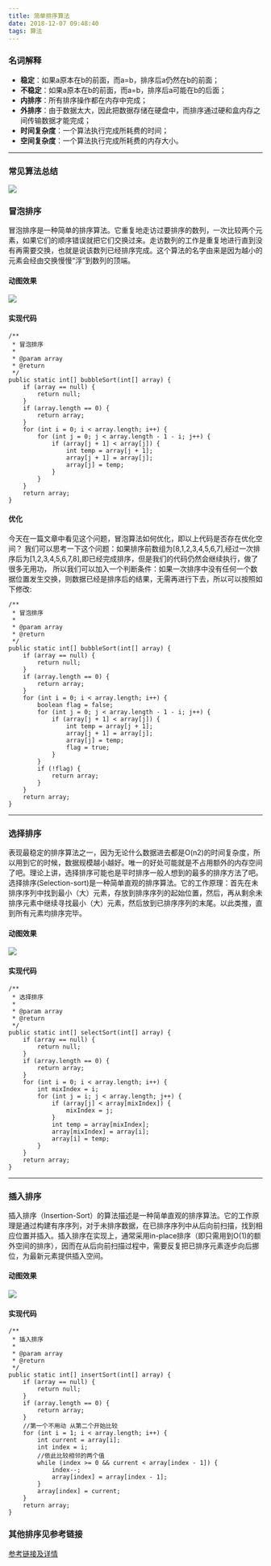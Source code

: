 ```yaml
---
title: 简单排序算法
date: 2018-12-07 09:48:40
tags: 算法
---
```

### 名词解释
* **稳定**：如果a原本在b的前面，而a=b，排序后a仍然在b的前面；
* **不稳定**：如果a原本在b的前面，而a=b，排序后a可能在b的后面；
* **内排序**：所有排序操作都在内存中完成；
* **外排序**：由于数据太大，因此把数据存储在硬盘中，而排序通过硬和盒内存之间传输数据才能完成；
* **时间复杂度**：一个算法执行完成所耗费的时间；
* **空间复杂度**：一个算法执行完成所耗费的内存大小。
---
### 常见算法总结
![](/简单排序算法/算法总结.png)
### 冒泡排序
冒泡排序是一种简单的排序算法。它重复地走访过要排序的数列，一次比较两个元素，如果它们的顺序错误就把它们交换过来。走访数列的工作是重复地进行直到没有再需要交换，也就是说该数列已经排序完成。这个算法的名字由来是因为越小的元素会经由交换慢慢“浮”到数列的顶端。
#### 动图效果
![](/简单排序算法/冒泡排序.gif)
#### 实现代码
```
/**
 * 冒泡排序
 *
 * @param array
 * @return
 */
public static int[] bubbleSort(int[] array) {
    if (array == null) {
        return null;
    }
    if (array.length == 0) {
        return array;
    }
    for (int i = 0; i < array.length; i++) {
        for (int j = 0; j < array.length - 1 - i; j++) {
            if (array[j + 1] < array[j]) {
                int temp = array[j + 1];
                array[j + 1] = array[j];
                array[j] = temp;
            }
        }
    }
    return array;
}
```
#### 优化
今天在一篇文章中看见这个问题，冒泡算法如何优化，即以上代码是否存在优化空间？
我们可以思考一下这个问题：如果排序前数组为[8,1,2,3,4,5,6,7],经过一次排序后为[1,2,3,4,5,6,7,8],即已经完成排序，但是我们的代码仍然会继续执行，做了很多无用功，
所以我们可以加入一个判断条件：如果一次排序中没有任何一个数据位置发生交换，则数据已经是排序后的结果，无需再进行下去，所以可以按照如下修改:
```
/**
 * 冒泡排序
 *
 * @param array
 * @return
 */
public static int[] bubbleSort(int[] array) {
    if (array == null) {
        return null;
    }
    if (array.length == 0) {
        return array;
    }
    for (int i = 0; i < array.length; i++) {
        boolean flag = false;
        for (int j = 0; j < array.length - 1 - i; j++) {
            if (array[j + 1] < array[j]) {
                int temp = array[j + 1];
                array[j + 1] = array[j];
                array[j] = temp;
                flag = true;
            }
        }
        if (!flag) {
            return array;
        }
    }
    return array;
}
```
---
### 选择排序
表现最稳定的排序算法之一，因为无论什么数据进去都是O(n2)的时间复杂度，所以用到它的时候，数据规模越小越好。唯一的好处可能就是不占用额外的内存空间了吧。理论上讲，选择排序可能也是平时排序一般人想到的最多的排序方法了吧。
选择排序(Selection-sort)是一种简单直观的排序算法。它的工作原理：首先在未排序序列中找到最小（大）元素，存放到排序序列的起始位置，然后，再从剩余未排序元素中继续寻找最小（大）元素，然后放到已排序序列的末尾。以此类推，直到所有元素均排序完毕。 
#### 动图效果
![](/简单排序算法/选择排序.gif)
#### 实现代码
```
/**
 * 选择排序
 *
 * @param array
 * @return
 */
public static int[] selectSort(int[] array) {
    if (array == null) {
        return null;
    }
    if (array.length == 0) {
        return array;
    }
    for (int i = 0; i < array.length; i++) {
        int mixIndex = i;
        for (int j = i; j < array.length; j++) {
            if (array[j] < array[mixIndex]) {
                mixIndex = j;
            }
            int temp = array[mixIndex];
            array[mixIndex] = array[i];
            array[i] = temp;
        }
    }
    return array;
}
```
---
### 插入排序
插入排序（Insertion-Sort）的算法描述是一种简单直观的排序算法。它的工作原理是通过构建有序序列，对于未排序数据，在已排序序列中从后向前扫描，找到相应位置并插入。插入排序在实现上，通常采用in-place排序（即只需用到O(1)的额外空间的排序），因而在从后向前扫描过程中，需要反复把已排序元素逐步向后挪位，为最新元素提供插入空间。
#### 动图效果
![](/简单排序算法/插入排序.gif)
#### 实现代码
```
/**
 * 插入排序
 *
 * @param array
 * @return
 */
public static int[] insertSort(int[] array) {
    if (array == null) {
        return null;
    }
    if (array.length == 0) {
        return array;
    }
    //第一个不用动 从第二个开始比较
    for (int i = 1; i < array.length; i++) {
        int current = array[i];
        int index = i;
        //依此比较相邻的两个值
        while (index >= 0 && current < array[index - 1]) {
            index--;
            array[index] = array[index - 1];
        }
        array[index] = current;
    }
    return array;
}
```
### 其他排序见参考链接
[参考链接及详情](https://mp.weixin.qq.com/s?__biz=MzAxMjEwMzQ5MA==&mid=2448886426&idx=1&sn=cdb10fbc7ebf4c49ca39613c612d366d&chksm=8fb550b7b8c2d9a176536c73cd9fdea90e94a48bf3990a29ad5004f1762ef53b8768412fe362&scene=21#wechat_redirect)